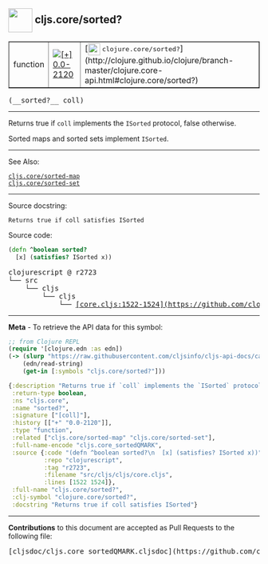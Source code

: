 ## <img width="48px" valign="middle" src="http://i.imgur.com/Hi20huC.png"> cljs.core/sorted?

 <table border="1">
<tr>

<td>function</td>
<td><a href="https://github.com/cljsinfo/cljs-api-docs/tree/0.0-2120"><img valign="middle" alt="[+] 0.0-2120" src="https://img.shields.io/badge/+-0.0--2120-lightgrey.svg"></a> </td>
<td>
[<img height="24px" valign="middle" src="http://i.imgur.com/1GjPKvB.png"> <samp>clojure.core/sorted?</samp>](http://clojure.github.io/clojure/branch-master/clojure.core-api.html#clojure.core/sorted?)
</td>
</tr>
</table>

 <samp>
(__sorted?__ coll)<br>
</samp>

---

Returns true if `coll` implements the `ISorted` protocol, false otherwise.

Sorted maps and sorted sets implement `ISorted`.

---


See Also:

[`cljs.core/sorted-map`](cljs.core_sorted-map.md)<br>
[`cljs.core/sorted-set`](cljs.core_sorted-set.md)<br>

---

Source docstring:

```
Returns true if coll satisfies ISorted
```

Source code:

```clj
(defn ^boolean sorted?
  [x] (satisfies? ISorted x))
```

 <pre>
clojurescript @ r2723
└── src
    └── cljs
        └── cljs
            └── <ins>[core.cljs:1522-1524](https://github.com/clojure/clojurescript/blob/r2723/src/cljs/cljs/core.cljs#L1522-L1524)</ins>
</pre>


---

__Meta__ - To retrieve the API data for this symbol:

```clj
;; from Clojure REPL
(require '[clojure.edn :as edn])
(-> (slurp "https://raw.githubusercontent.com/cljsinfo/cljs-api-docs/catalog/cljs-api.edn")
    (edn/read-string)
    (get-in [:symbols "cljs.core/sorted?"]))
```

```clj
{:description "Returns true if `coll` implements the `ISorted` protocol, false otherwise.\n\nSorted maps and sorted sets implement `ISorted`.",
 :return-type boolean,
 :ns "cljs.core",
 :name "sorted?",
 :signature ["[coll]"],
 :history [["+" "0.0-2120"]],
 :type "function",
 :related ["cljs.core/sorted-map" "cljs.core/sorted-set"],
 :full-name-encode "cljs.core_sortedQMARK",
 :source {:code "(defn ^boolean sorted?\n  [x] (satisfies? ISorted x))",
          :repo "clojurescript",
          :tag "r2723",
          :filename "src/cljs/cljs/core.cljs",
          :lines [1522 1524]},
 :full-name "cljs.core/sorted?",
 :clj-symbol "clojure.core/sorted?",
 :docstring "Returns true if coll satisfies ISorted"}

```

---

__Contributions__ to this document are accepted as Pull Requests to the following file:

 <pre>
[cljsdoc/cljs.core_sortedQMARK.cljsdoc](https://github.com/cljsinfo/cljs-api-docs/blob/master/cljsdoc/cljs.core_sortedQMARK.cljsdoc)
</pre>

